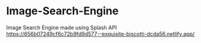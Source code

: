 # Image-Search-Engine
Image Search Engine made using Splash API
https://656b07249cf6c72b9fd9d577--exquisite-biscotti-dcda56.netlify.app/
